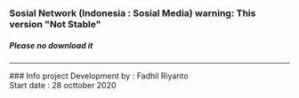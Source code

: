 ### Sosial Network (Indonesia :  Sosial Media) warning: This version "Not Stable"
<h5>Please no download it</h5>
<hr>
### Info project
Development by : Fadhil Riyanto<br>
Start date : 28 octtober 2020<br>
